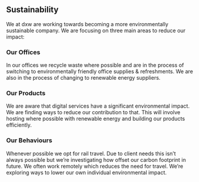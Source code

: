 ## Sustainability

We at dxw are working towards becoming a more environmentally sustainable
company. We are focusing on three main areas to reduce our impact:

### Our Offices

In our offices we recycle waste where possible and are in the process of
switching to environmentally friendly office supplies & refreshments. We are
also in the process of changing to renewable energy suppliers.

### Our Products

We are aware that digital services have a significant environmental impact. We
are finding ways to reduce our contribution to that. This will involve hosting
where possible with renewable energy and building our products efficiently.

### Our Behaviours

Whenever possible we opt for rail travel. Due to client needs this isn’t always
possible but we’re investigating how offset our carbon footprint in future. We
often work remotely which reduces the need for travel. We’re exploring ways to
lower our own individual environmental impact.
